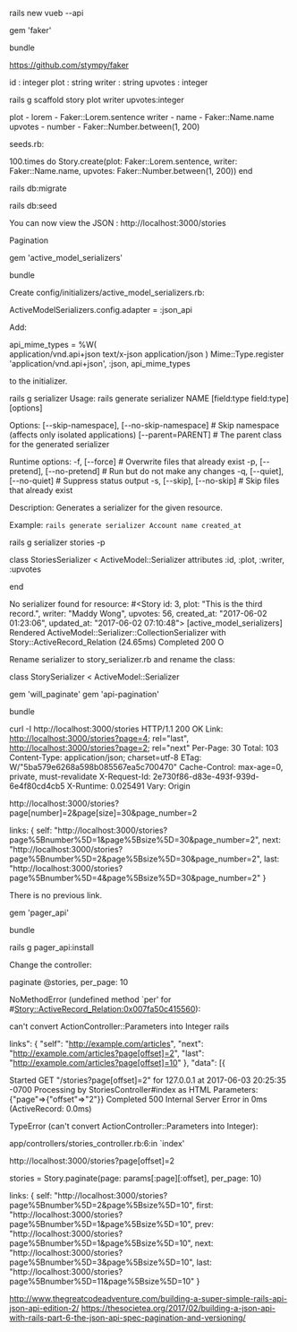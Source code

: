 rails new vueb --api

gem 'faker'

bundle

https://github.com/stympy/faker

id : integer
plot : string
writer : string
upvotes : integer

rails g scaffold story plot writer upvotes:integer

plot - lorem - Faker::Lorem.sentence
writer - name -  Faker::Name.name    
upvotes - number - Faker::Number.between(1, 200) 

seeds.rb:

100.times do
  Story.create(plot: Faker::Lorem.sentence, writer: Faker::Name.name, upvotes: Faker::Number.between(1, 200))
end

rails db:migrate

rails db:seed

You can now view the JSON : http://localhost:3000/stories



Pagination



gem 'active_model_serializers'  

bundle

Create config/initializers/active_model_serializers.rb:

ActiveModelSerializers.config.adapter = :json_api  

Add:

api_mime_types = %W(  
  application/vnd.api+json
  text/x-json
  application/json
)
Mime::Type.register 'application/vnd.api+json', :json, api_mime_types  

to the initializer.

rails g serializer
Usage:
  rails generate serializer NAME [field:type field:type] [options]

Options:
  [--skip-namespace], [--no-skip-namespace]  # Skip namespace (affects only isolated applications)
  [--parent=PARENT]                          # The parent class for the generated serializer

Runtime options:
  -f, [--force]                    # Overwrite files that already exist
  -p, [--pretend], [--no-pretend]  # Run but do not make any changes
  -q, [--quiet], [--no-quiet]      # Suppress status output
  -s, [--skip], [--no-skip]        # Skip files that already exist

Description:
    Generates a serializer for the given resource.

Example:
    `rails generate serializer Account name created_at`

rails g serializer stories -p


class StoriesSerializer < ActiveModel::Serializer
  attributes :id, :plot, :writer, :upvotes
  
end


No serializer found for resource: #<Story id: 3, plot: "This is the third record.", writer: "Maddy Wong", upvotes: 56, created_at: "2017-06-02 01:23:06", updated_at: "2017-06-02 07:10:48">
[active_model_serializers] Rendered ActiveModel::Serializer::CollectionSerializer with Story::ActiveRecord_Relation (24.65ms)
Completed 200 O

Rename serializer to story_serializer.rb and rename the class:

class StorySerializer < ActiveModel::Serializer


gem 'will_paginate'
gem 'api-pagination'

bundle

curl -I http://localhost:3000/stories
HTTP/1.1 200 OK
Link: <http://localhost:3000/stories?page=4>; rel="last", <http://localhost:3000/stories?page=2>; rel="next"
Per-Page: 30
Total: 103
Content-Type: application/json; charset=utf-8
ETag: W/"5ba579e6268a598b085567ea5c700470"
Cache-Control: max-age=0, private, must-revalidate
X-Request-Id: 2e730f86-d83e-493f-939d-6e4f80cd4cb5
X-Runtime: 0.025491
Vary: Origin


http://localhost:3000/stories?page[number]=2&page[size]=30&page_number=2

links: {
self: "http://localhost:3000/stories?page%5Bnumber%5D=1&page%5Bsize%5D=30&page_number=2",
next: "http://localhost:3000/stories?page%5Bnumber%5D=2&page%5Bsize%5D=30&page_number=2",
last: "http://localhost:3000/stories?page%5Bnumber%5D=4&page%5Bsize%5D=30&page_number=2"
}

There is no previous link.

gem 'pager_api'

bundle

rails g pager_api:install

Change the controller: 

paginate @stories, per_page: 10

NoMethodError (undefined method `per' for #<Story::ActiveRecord_Relation:0x007fa50c415560>):


can't convert ActionController::Parameters into Integer rails


links": {
    "self": "http://example.com/articles",
    "next": "http://example.com/articles?page[offset]=2",
    "last": "http://example.com/articles?page[offset]=10"
  },
  "data": [{
    

Started GET "/stories?page[offset]=2" for 127.0.0.1 at 2017-06-03 20:25:35 -0700
Processing by StoriesController#index as HTML
  Parameters: {"page"=>{"offset"=>"2"}}
Completed 500 Internal Server Error in 0ms (ActiveRecord: 0.0ms)


  
TypeError (can't convert ActionController::Parameters into Integer):
  
app/controllers/stories_controller.rb:6:in `index'


http://localhost:3000/stories?page[offset]=2


stories = Story.paginate(page: params[:page][:offset], per_page: 10)      


links: {
self: "http://localhost:3000/stories?page%5Bnumber%5D=2&page%5Bsize%5D=10",
first: "http://localhost:3000/stories?page%5Bnumber%5D=1&page%5Bsize%5D=10",
prev: "http://localhost:3000/stories?page%5Bnumber%5D=1&page%5Bsize%5D=10",
next: "http://localhost:3000/stories?page%5Bnumber%5D=3&page%5Bsize%5D=10",
last: "http://localhost:3000/stories?page%5Bnumber%5D=11&page%5Bsize%5D=10"
}





http://www.thegreatcodeadventure.com/building-a-super-simple-rails-api-json-api-edition-2/
https://thesocietea.org/2017/02/building-a-json-api-with-rails-part-6-the-json-api-spec-pagination-and-versioning/

